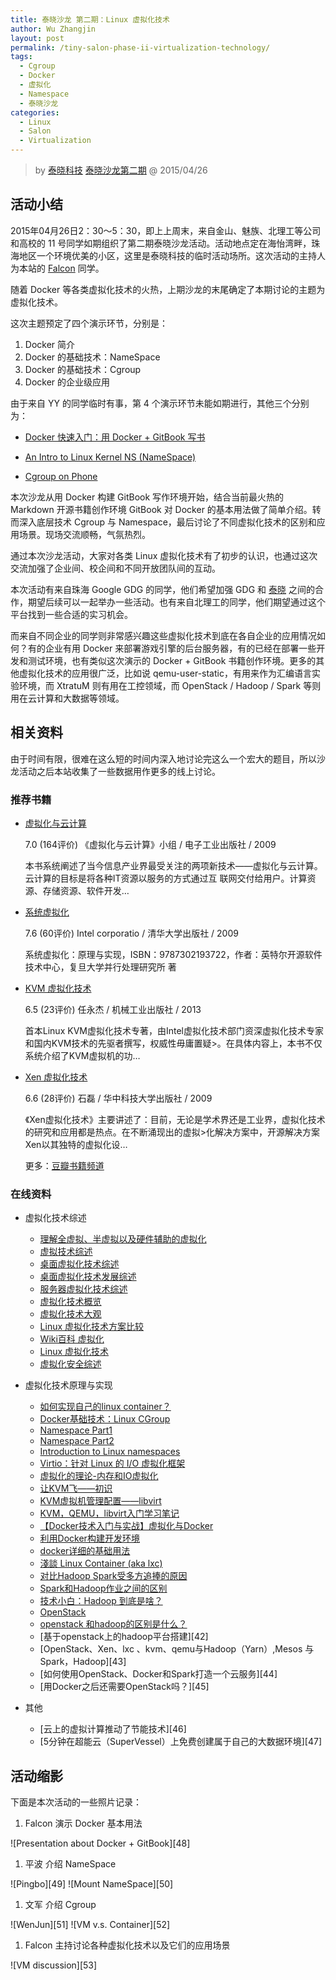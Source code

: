 ```yaml
---
title: 泰晓沙龙 第二期：Linux 虚拟化技术
author: Wu Zhangjin
layout: post
permalink: /tiny-salon-phase-ii-virtualization-technology/
tags:
  - Cgroup
  - Docker
  - 虚拟化
  - Namespace
  - 泰晓沙龙
categories:
  - Linux
  - Salon
  - Virtualization
---
```


> by [泰晓科技][1]
> [泰晓沙龙第二期][2] @ 2015/04/26


## 活动小结

2015年04月26日2：30～5：30，即上上周末，来自金山、魅族、北理工等公司和高校的 11 号同学如期组织了第二期泰晓沙龙活动。活动地点定在海怡湾畔，珠海地区一个环境优美的小区，这里是泰晓科技的临时活动场所。这次活动的主持人为本站的 [Falcon][3] 同学。

随着 Docker 等各类虚拟化技术的火热，上期沙龙的末尾确定了本期讨论的主题为虚拟化技术。

这次主题预定了四个演示环节，分别是：

  1. Docker 简介
  2. Docker 的基础技术：NameSpace
  3. Docker 的基础技术：Cgroup
  4. Docker 的企业级应用

由于来自 YY 的同学临时有事，第 4 个演示环节未能如期进行，其他三个分别为：

  * [Docker 快速入门：用 Docker + GitBook 写书][4]
  * [An Intro to Linux Kernel NS (NameSpace)][5]

  * [Cgroup on Phone][6]

本次沙龙从用 Docker 构建 GitBook 写作环境开始，结合当前最火热的 Markdown 开源书籍创作环境 GitBook 对 Docker 的基本用法做了简单介绍。转而深入底层技术 Cgroup 与 Namespace，最后讨论了不同虚拟化技术的区别和应用场景。现场交流顺畅，气氛热烈。

通过本次沙龙活动，大家对各类 Linux 虚拟化技术有了初步的认识，也通过这次交流加强了企业间、校企间和不同开放团队间的互动。

本次活动有来自珠海 Google GDG 的同学，他们希望加强 GDG 和 [泰晓][1] 之间的合作，期望后续可以一起举办一些活动。也有来自北理工的同学，他们期望通过这个平台找到一些合适的实习机会。

而来自不同企业的同学则非常感兴趣这些虚拟化技术到底在各自企业的应用情况如何？有的企业有用 Docker 来部署游戏引擎的后台服务器，有的已经在部署一些开发和测试环境，也有类似这次演示的 Docker + GitBook 书籍创作环境。更多的其他虚拟化技术的应用很广泛，比如说 qemu-user-static，有用来作为汇编语言实验环境，而 XtratuM 则有用在工控领域，而 OpenStack / Hadoop / Spark 等则用在云计算和大数据等领域。

## 相关资料

由于时间有限，很难在这么短的时间内深入地讨论完这么一个宏大的题目，所以沙龙活动之后本站收集了一些数据用作更多的线上讨论。

### 推荐书籍

  * [虚拟化与云计算][7]

    7.0 (164评价) 《虚拟化与云计算》小组 / 电子工业出版社 / 2009

    本书系统阐述了当今信息产业界最受关注的两项新技术——虚拟化与云计算。云计算的目标是将各种IT资源以服务的方式通过互 联网交付给用户。计算资源、存储资源、软件开发&#8230;

  * [系统虚拟化][8]

    7.6 (60评价) Intel corporatio / 清华大学出版社 / 2009

    系统虚拟化：原理与实现，ISBN：9787302193722，作者：英特尔开源软件技术中心，复旦大学并行处理研究所 著

  * [KVM 虚拟化技术][9]

    6.5 (23评价) 任永杰 / 机械工业出版社 / 2013

    首本Linux KVM虚拟化技术专著，由Intel虚拟化技术部门资深虚拟化技术专家和国内KVM技术的先驱者撰写，权威性毋庸置疑>。在具体内容上，本书不仅系统介绍了KVM虚拟机的功&#8230;

  * [Xen 虚拟化技术][10]

    6.6 (28评价) 石磊 / 华中科技大学出版社 / 2009

    《Xen虚拟化技术》主要讲述了：目前，无论是学术界还是工业界，虚拟化技术的研究和应用都是热点。在不断涌现出的虚拟>化解决方案中，开源解决方案Xen以其独特的虚拟化设&#8230;

    更多：[豆瓣书籍频道][11]

### 在线资料

  * 虚拟化技术综述

      * [理解全虚拟、半虚拟以及硬件辅助的虚拟化][12]
      * [虚拟技术综述][13]
      * [桌面虚拟化技术综述][14]
      * [桌面虚拟化技术发展综述][15]
      * [服务器虚拟化技术综述][16]
      * [虚拟化技术概览][17]
      * [虚拟化技术大观][18]
      * [Linux 虚拟化技术方案比较][19]
      * [Wiki百科 虚拟化][20]
      * [Linux 虚拟化技术][21]
      * [虚拟化安全综述][22]

  * 虚拟化技术原理与实现

      * [如何实现自己的linux container？][23]
      * [Docker基础技术：Linux CGroup][24]
      * [Namespace Part1][25]
      * [Namespace Part2][26]
      * [Introduction to Linux namespaces][27]
      * [Virtio：针对 Linux 的 I/O 虚拟化框架][28]
      * [虚拟化的理论-内存和IO虚拟化][29]
      * [让KVM飞——初识][30]
      * [KVM虚拟机管理配置——libvirt][31]
      * [KVM，QEMU，libvirt入门学习笔记 ][32]
      * [【Docker技术入门与实战】虚拟化与Docker ][33]
      * [利用Docker构建开发环境][34]
      * [docker详细的基础用法][35]
      * [淺談 Linux Container (aka lxc)][36]
      * [对比Hadoop Spark受多方追捧的原因][37]
      * [Spark和Hadoop作业之间的区别][38]
      * [技术小白：Hadoop 到底是啥？][39]
      * [OpenStack][40]
      * [openstack 和hadoop的区别是什么？ ][41]
      * [基于openstack上的hadoop平台搭建][42]
      * [OpenStack、Xen、lxc 、kvm、qemu与Hadoop（Yarn）,Mesos 与Spark，Hadoop][43]
      * [如何使用OpenStack、Docker和Spark打造一个云服务][44]
      * [用Docker之后还需要OpenStack吗？][45]

  * 其他

      * [云上的虚拟计算推动了节能技术][46]
      * [5分钟在超能云（SuperVessel）上免费创建属于自己的大数据环境][47]

## 活动缩影

下面是本次活动的一些照片记录：

  1. Falcon 演示 Docker 基本用法

![Presentation about Docker + GitBook][48]

  1. 平波 介绍 NameSpace

![Pingbo][49] ![Mount NameSpace][50]

  1. 文军 介绍 Cgroup

![WenJun][51] ![VM v.s. Container][52]

  1. Falcon 主持讨论各种虚拟化技术以及它们的应用场景

![VM discussion][53]





 [1]: http://tinylab.org
 [2]: /tinysalon/
 [3]: /author/falcon/
 [4]: /docker-quick-start-docker-gitbook-writing-a-book/
 [5]: http://share.csdn.net/slides/14643
 [6]: http://share.csdn.net/slides/14644
 [7]: http://book.douban.com/subject/4114150/
 [8]: http://book.douban.com/subject/3619896/
 [9]: http://book.douban.com/subject/25743939/
 [10]: http://book.douban.com/subject/3768550/
 [11]: http://book.douban.com/subject_search?search_text=%E8%99%9A%E6%8B%9F%E5%8C%96&cat=1001
 [12]: http://blog.csdn.net/flyforfreedom2008/article/details/45113635
 [13]: http://www.dlf.net.cn/manager/manage/photo/admin2009724104552%CA%F6.pdf
 [14]: http://datoucan.blog.51cto.com/656829/284629
 [15]: http://articles.e-works.net.cn/It_overview/article109377.htm
 [16]: http://wenku.baidu.com/view/f653d888a0116c175f0e488b.html
 [17]: http://www.open-open.com/lib/view/open1390723158367.html
 [18]: https://ring0.me/2014/12/virtualization-overview/
 [19]: http://yp.oss.org.cn/blog/show_resource.php?resource_id=331
 [20]: http://zh.wikipedia.org/wiki/%E8%99%9B%E6%93%AC%E5%8C%96
 [21]: https://www.ibm.com/developerworks/cn/linux/theme/virtualization/
 [22]: http://www.searchsecurity.com.cn/guide/virtualizationsec.htm
 [23]: http://weibo.com/p/1001603824282965777334
 [24]: http://coolshell.cn/articles/17049.html
 [25]: http://coolshell.cn/articles/17010.html
 [26]: http://coolshell.cn/articles/17029.html
 [27]: https://blog.jtlebi.fr/2013/12/22/introduction-to-linux-namespaces-part-1-uts/
 [28]: http://blog.chinaunix.net/uid-29056899-id-4395232.html
 [29]: http://forlinux.blog.51cto.com/8001278/1408853/
 [30]: http://bbs.linuxtone.org/thread-24347-1-1.html
 [31]: http://www.iyunv.com/thread-42981-1-1.html
 [32]: http://blog.csdn.net/julykobe/article/details/27571387
 [33]: http://dockerone.com/article/74
 [34]: http://tech.uc.cn/?p=2726
 [35]: http://www.open-open.com/lib/view/open1410568733492.html
 [36]: https://fourdollars.hackpad.com/ep/pad/static/rZ8cgA4Y8Kf
 [37]: http://cloud.yesky.com/301/35894301.shtml
 [38]: http://zhidao.baidu.com/question/1703470834520525580.html?qbl=relate_question_4&word=openstack%20spark%20hadoop
 [39]: http://os.51cto.com/art/201305/396145.htm
 [40]: http://baike.baidu.com/link?url=e6LQfFrO-BMna0OW1sZMt_m3c5QodbpfAJeX0bYf6C1sk9ecqdjNiRjQ6EEimnsGs-N8iwPY4QCgvVA_mcTqX_
 [41]: http://www.zhihu.com/question/20475470
